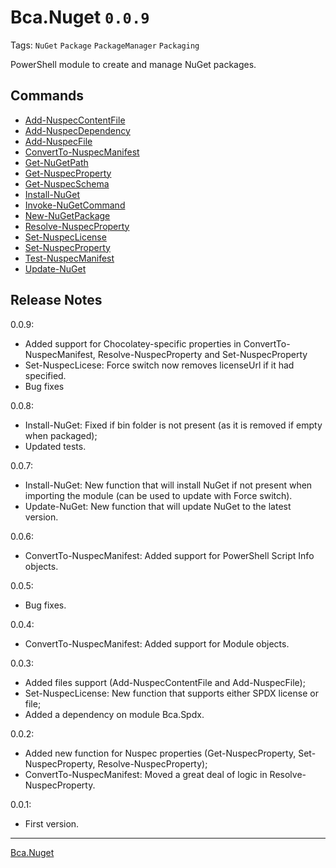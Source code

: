 # Bca.Nuget `0.0.9`
Tags: `NuGet` `Package` `PackageManager` `Packaging`

PowerShell module to create and manage NuGet packages.

## Commands
- [Add-NuspecContentFile](commands/Add-NuspecContentFile.md)
- [Add-NuspecDependency](commands/Add-NuspecDependency.md)
- [Add-NuspecFile](commands/Add-NuspecFile.md)
- [ConvertTo-NuspecManifest](commands/ConvertTo-NuspecManifest.md)
- [Get-NuGetPath](commands/Get-NuGetPath.md)
- [Get-NuspecProperty](commands/Get-NuspecProperty.md)
- [Get-NuspecSchema](commands/Get-NuspecSchema.md)
- [Install-NuGet](commands/Install-NuGet.md)
- [Invoke-NuGetCommand](commands/Invoke-NuGetCommand.md)
- [New-NuGetPackage](commands/New-NuGetPackage.md)
- [Resolve-NuspecProperty](commands/Resolve-NuspecProperty.md)
- [Set-NuspecLicense](commands/Set-NuspecLicense.md)
- [Set-NuspecProperty](commands/Set-NuspecProperty.md)
- [Test-NuspecManifest](commands/Test-NuspecManifest.md)
- [Update-NuGet](commands/Update-NuGet.md)

## Release Notes
0.0.9:
- Added support for Chocolatey-specific properties in ConvertTo-NuspecManifest, Resolve-NuspecProperty and Set-NuspecProperty
- Set-NuspecLicese: Force switch now removes licenseUrl if it had specified.
- Bug fixes

0.0.8:
- Install-NuGet: Fixed if bin folder is not present (as it is removed if empty when packaged);
- Updated tests.

0.0.7:
- Install-NuGet: New function that will install NuGet if not present when importing the module (can be used to update with Force switch).
- Update-NuGet: New function that will update NuGet to the latest version.

0.0.6:
- ConvertTo-NuspecManifest: Added support for PowerShell Script Info objects.

0.0.5:
- Bug fixes.

0.0.4:
- ConvertTo-NuspecManifest: Added support for Module objects.

0.0.3:
- Added files support (Add-NuspecContentFile and Add-NuspecFile);
- Set-NuspecLicense: New function that supports either SPDX license or file;
- Added a dependency on module Bca.Spdx.

0.0.2:
- Added new function for Nuspec properties (Get-NuspecProperty, Set-NuspecProperty, Resolve-NuspecProperty);
- ConvertTo-NuspecManifest: Moved a great deal of logic in Resolve-NuspecProperty.

0.0.1:
- First version.
---
[Bca.Nuget](https://github.com/baptistecabrera/bca-nuget)
